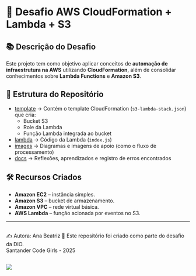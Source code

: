 # 🚀 Desafio AWS CloudFormation + Lambda + S3  

## 📚 Descrição do Desafio  
Este projeto tem como objetivo aplicar conceitos de **automação de infraestrutura na AWS** utilizando **CloudFormation**, além de consolidar conhecimentos sobre **Lambda Functions** e **Amazon S3**.  

## 📂 Estrutura do Repositório  

- [template](./template) → Contém o template CloudFormation (`s3-lambda-stack.json`) que cria:
  - Bucket S3
  - Role da Lambda
  - Função Lambda integrada ao bucket
- [lambda](./lambda) → Código da Lambda (`index.js`) 
- [images](./images) → Diagramas e imagens de apoio (como o fluxo de processamento)
- [docs](./docs/insights) → Reflexões, aprendizados e registro de erros encontrados


## 🛠️ Recursos Criados  
- **Amazon EC2** – instância simples.  
- **Amazon S3** – bucket de armazenamento.  
- **Amazon VPC** – rede virtual básica.  
- **AWS Lambda** – função acionada por eventos no S3.  

---


##
✍️ Autora: Ana Beatriz 
📌 Este repositório foi criado como parte do desafio da DIO.  
   Santander Code Girls - 2025

##

<a href="https://www.linkedin.com/in/ana-beatriz-m-p-ramos-936b13137/"><img src="https://img.shields.io/badge/-LinkedIn-67cb57?style=for-the-badge&logo=linkedin&logoColor=fff"></a>

